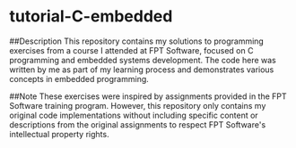 # tutorial-C-embedded  
##Description
This repository contains my solutions to programming exercises from a course I attended at FPT Software, focused on C programming and embedded systems development. The code here was written by me as part of my learning process and demonstrates various concepts in embedded programming.  

##Note
These exercises were inspired by assignments provided in the FPT Software training program. However, this repository only contains my original code implementations without including specific content or descriptions from the original assignments to respect FPT Software's intellectual property rights.

